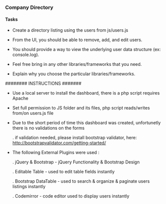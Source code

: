 ### Company Directory

#### Tasks

* Create a directory listing using the users from js/users.js

* From the UI, you should be able to remove, add, and edit users.

* You should provide a way to view the underlying user data structure (ex: console.log).

* Feel free bring in any other libraries/frameworks that you need.

* Explain why you choose the particular libraries/frameworks.

######## INSTRUCTIONS #######

* Use a local server to install the dashboard, there is a php script requires Apache

* Set full permission to JS folder and its files, php script reads/writes from/on users.js file

* Due to the short period of time this dashboard was created, unfortunetly there is no validations on the forms
    
    . if validation needed, please install bootstrap validator, here: http://bootstrapvalidator.com/getting-started/

* The following External Plugins were used :
    
    . jQuery & Bootstrap - jQuery Functionality & Bootstrap Design
    
    . Editable Table - used to edit table fields instantly 
    
    . Bootstrap DataTable - used to search & organize & paginate users listings instantly
    
    . Codemirror - code editor used to display users instantly
